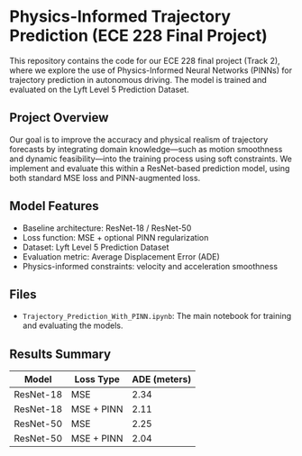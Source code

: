 # Physics-Informed Trajectory Prediction (ECE 228 Final Project)

This repository contains the code for our ECE 228 final project (Track 2), where we explore the use of Physics-Informed Neural Networks (PINNs) for trajectory prediction in autonomous driving. The model is trained and evaluated on the Lyft Level 5 Prediction Dataset.

## Project Overview

Our goal is to improve the accuracy and physical realism of trajectory forecasts by integrating domain knowledge—such as motion smoothness and dynamic feasibility—into the training process using soft constraints. We implement and evaluate this within a ResNet-based prediction model, using both standard MSE loss and PINN-augmented loss.

## Model Features
- Baseline architecture: ResNet-18 / ResNet-50
- Loss function: MSE + optional PINN regularization
- Dataset: Lyft Level 5 Prediction Dataset
- Evaluation metric: Average Displacement Error (ADE)
- Physics-informed constraints: velocity and acceleration smoothness

## Files
- `Trajectory_Prediction_With_PINN.ipynb`: The main notebook for training and evaluating the models.

## Results Summary
| Model       | Loss Type      | ADE (meters) |
|-------------|----------------|--------------|
| ResNet-18   | MSE            | 2.34         |
| ResNet-18   | MSE + PINN     | 2.11         |
| ResNet-50   | MSE            | 2.25         |
| ResNet-50   | MSE + PINN     | 2.04         |
